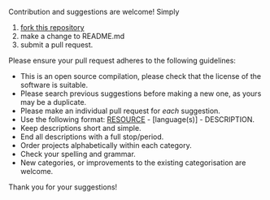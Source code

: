 Contribution and suggestions are welcome! Simply 

1. [fork this repository](https://github.com/hussainather/awesome-alternative-splicing/edit/master/CONTRIBUTING.md#fork-destination-box)
2. make a change to README.md
3. submit a pull request.

Please ensure your pull request adheres to the following guidelines:

- This is an open source compilation, please check that the license of the software is suitable.
- Please search previous suggestions before making a new one, as yours may be a duplicate.
- Please make an individual pull request for *each* suggestion.
- Use the following format: [RESOURCE](LINK) - [language(s)] - DESCRIPTION.
- Keep descriptions short and simple.
- End all descriptions with a full stop/period.
- Order projects alphabetically within each category.
- Check your spelling and grammar.
- New categories, or improvements to the existing categorisation are welcome.

Thank you for your suggestions!
